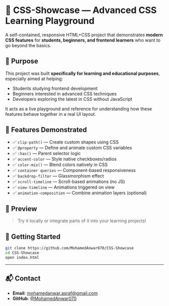 # 🚀 CSS-Showcase — Advanced CSS Learning Playground

A self-contained, responsive HTML+CSS project that demonstrates **modern CSS features** for **students, beginners, and frontend learners** who want to go beyond the basics.

## 🎯 Purpose

This project was built **specifically for learning and educational purposes**, especially aimed at helping:

- Students studying frontend development
- Beginners interested in advanced CSS techniques
- Developers exploring the latest in CSS without JavaScript

It acts as a live playground and reference for understanding how these features behave together in a real UI layout.

## 🌟 Features Demonstrated

- ✅ `clip-path()` — Create custom shapes using CSS
- ✅ `@property` — Define and animate custom CSS variables
- ✅ `:has()` — Parent selector logic
- ✅ `accent-color` — Style native checkboxes/radios
- ✅ `color-mix()` — Blend colors natively in CSS
- ✅ `container queries` — Component-based responsiveness
- ✅ `backdrop-filter` — Glassmorphism effect
- ✅ `scroll-timeline` — Scroll-based animations (no JS)
- ✅ `view-timeline` — Animations triggered on view
- ✅ `animation-composition` — Combine animation layers (optional)

## 📸 Preview

> Try it locally or integrate parts of it into your learning projects!

## 📂 Getting Started

```bash
git clone https://github.com/MohamedAnwar070/CSS-Showcase
cd CSS-Showcase
open index.html
```

---

## 📬 Contact
- **Email**: [mohamedanwar.asraf@gmail.com](mailto:mohamedanwar.asraf@gmail.com)
- **GitHub**: [@MohamedAnwar070](https://github.com/MohamedAnwar070)
